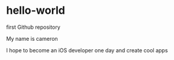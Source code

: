 # hello-world
first Github repository

My name is cameron

I hope to become an iOS developer one day and create cool apps

